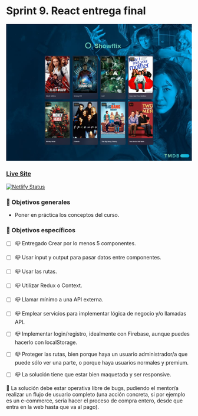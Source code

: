 # Sprint 9. React entrega final

![Descripción](./src/assets/images/readme/screenshot.png)

### ****[Live Site]( https://react-sprint9.netlify.app/)****

[![Netlify Status](https://api.netlify.com/api/v1/badges/ebcad02b-2569-42b1-9bc1-6b31a665967e/deploy-status)](https://react-sprint9.netlify.app)

### **🎯 Objetivos generales**

- Poner en práctica los conceptos del curso.

### **🎯 Objetivos específicos**

- [ ] 📪 Entregado Crear por lo menos 5 componentes.
- [ ] 📪  Usar input y output para pasar datos entre componentes.
- [ ] 📪 Usar las rutas.
- [ ] 📪 Utilizar Redux o Context.
- [ ] 📪  Llamar mínimo a una API externa.
- [ ] 📪  Emplear servicios para implementar lógica de negocio y/o llamadas API.
- [ ] 📪 Implementar login/registro, idealmente con Firebase, aunque puedes hacerlo con localStorage.
- [ ] 📪  Proteger las rutas, bien porque haya un usuario administrador/a que puede sólo ver una parte, o porque haya usuarios normales y premium.
- [ ] 📪  La solución tiene que estar bien maquetada y ser responsive.


📌 La solución debe estar operativa libre de bugs, pudiendo el mentor/a realizar un flujo de usuario completo (una acción concreta, si por ejemplo es un e-commerce, sería hacer el proceso de compra entero, desde que entra en la web hasta que va al pago).

